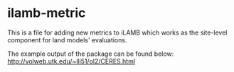 # ilamb-metric
This is a file for adding new metrics to iLAMB which works as the site-level component for land models' evaluations.

The example output of the package can be found below:
http://volweb.utk.edu/~lli51/ol2/CERES.html
